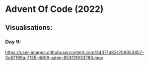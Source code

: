 # Advent Of Code (2022)

## Visualisations:

### Day 9:

https://user-images.githubusercontent.com/34371483/206653857-3c87199a-7f35-4609-adee-853f3f933780.mov

